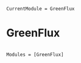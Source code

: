 ```@meta
CurrentModule = GreenFlux
```

# GreenFlux

```@index
```

```@autodocs
Modules = [GreenFlux]
```
